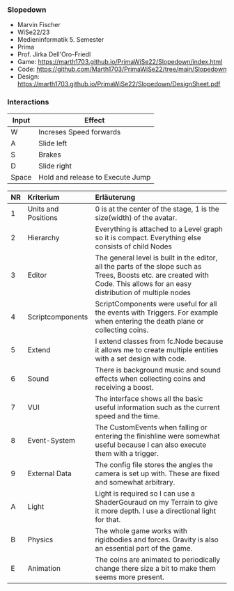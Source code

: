 ### Slopedown

- Marvin Fischer
- WiSe22/23
- Medieninformatik 5. Semester
- Prima
- Prof. Jirka Dell'Oro-Friedl
- Game: https://marth1703.github.io/PrimaWiSe22/Slopedown/index.html
- Code: https://github.com/Marth1703/PrimaWiSe22/tree/main/Slopedown
- Design: https://marth1703.github.io/PrimaWiSe22/Slopedown/DesignSheet.pdf

### Interactions
                    
Input  | Effect
------------- | -------------
W  | Increses Speed forwards
A  | Slide left
S  | Brakes 
D  | Slide right
Space  | Hold and release to Execute Jump

|NR   | Kriterium  |Erläuterung   |
| :------------ | :------------ | :------------ |
|1   |Units and Positions   | 0 is at the center of the stage, 1 is the size(width) of the avatar. |
|2   |Hierarchy   | Everything is attached to a Level graph so it is compact. Everything else consists of child Nodes |
|3   |Editor   | The general level is built in the editor, all the parts of the slope such as Trees, Boosts etc. are created with Code. This allows for an easy distribution of multiple nodes |
|4   |Scriptcomponents   | ScriptComponents were useful for all the events with Triggers. For example when entering the death plane or collecting coins.  |
|5   |Extend  | I extend classes from fc.Node because it allows me to create multiple entities with a set design with code. |
|6   |Sound   | There is background music and sound effects when collecting coins and receiving a boost.  |
|7   |VUI   | The interface shows all the basic useful information such as the current speed and the time.  |
|8   |Event-System   | The CustomEvents when falling or entering the finishline were somewhat useful because I can also execute them with a trigger. |
|9   |External Data   | The config file stores the angles the camera is set up with. These are fixed and somewhat arbitrary.|
|A   |Light   | Light is required so I can use a ShaderGouraud on my Terrain to give it more depth. I use a directional light for that.  |
|B   |Physics   | The whole game works with rigidbodies and forces. Gravity is also an essential part of the game. |
|E   |Animation   | The coins are animated to periodically change there size a bit to make them seems more present.  |